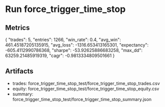 # Run force_trigger_time_stop

## Metrics
{
  "trades": 5,
  "entries": 1266,
  "win_rate": 0.4,
  "avg_win": 461.45187205135915,
  "avg_loss": -1316.653413165301,
  "expectancy": -605.4112990786368,
  "sharpe": -53.92625886683258,
  "max_dd": 63259.21485919319,
  "cagr": -0.9813334809501661
}

## Artifacts
- trades: force_trigger_time_stop_test/force_trigger_time_stop_trades.csv
- equity: force_trigger_time_stop_test/force_trigger_time_stop_equity.csv
- summary: force_trigger_time_stop_test/force_trigger_time_stop_summary.json
